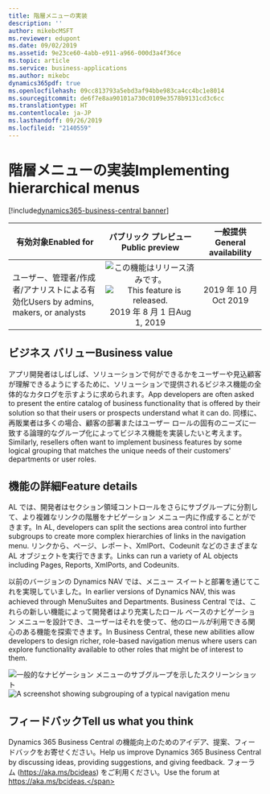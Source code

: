 ```yaml
---
title: 階層メニューの実装
description: ''
author: mikebcMSFT
ms.reviewer: edupont
ms.date: 09/02/2019
ms.assetid: 9e23ce60-4abb-e911-a966-000d3a4f36ce
ms.topic: article
ms.service: business-applications
ms.author: mikebc
dynamics365pdf: true
ms.openlocfilehash: 09cc813793a5ebd3af94bbe983ca4cc4bc1e8014
ms.sourcegitcommit: de6f7e8aa90101a730c0109e3578b9131cd3c6cc
ms.translationtype: HT
ms.contentlocale: ja-JP
ms.lasthandoff: 09/26/2019
ms.locfileid: "2140559"
---
```

# <a name="implementing-hierarchical-menus"></a><span data-ttu-id="26ed7-102">階層メニューの実装</span><span class="sxs-lookup"><span data-stu-id="26ed7-102">Implementing hierarchical menus</span></span>
[!include[dynamics365-business-central banner](../includes/dynamics365-business-central.md)]

| <span data-ttu-id="26ed7-103">有効対象</span><span class="sxs-lookup"><span data-stu-id="26ed7-103">Enabled for</span></span>    |  <span data-ttu-id="26ed7-104">パブリック プレビュー</span><span class="sxs-lookup"><span data-stu-id="26ed7-104">Public preview</span></span> | <span data-ttu-id="26ed7-105">一般提供</span><span class="sxs-lookup"><span data-stu-id="26ed7-105">General availability</span></span> | 
| ---------- | :----------: |:----------: |
|<span data-ttu-id="26ed7-106">ユーザー、管理者/作成者/アナリストによる有効化</span><span class="sxs-lookup"><span data-stu-id="26ed7-106">Users by admins, makers, or analysts</span></span>|<span data-ttu-id="26ed7-107">![この機能はリリース済みです。](/dynamics365-release-plan/media/green-checkmark.png "この機能はリリース済みです。")</span><span class="sxs-lookup"><span data-stu-id="26ed7-107">![This feature is released.](/dynamics365-release-plan/media/green-checkmark.png "This feature is released.")</span></span> <span data-ttu-id="26ed7-108">2019 年 8 月 1 日</span><span class="sxs-lookup"><span data-stu-id="26ed7-108">Aug 1, 2019</span></span>| <span data-ttu-id="26ed7-109">2019 年 10 月</span><span class="sxs-lookup"><span data-stu-id="26ed7-109">Oct 2019</span></span>|


## <a name="business-value"></a><span data-ttu-id="26ed7-110">ビジネス バリュー</span><span class="sxs-lookup"><span data-stu-id="26ed7-110">Business value</span></span>
<!-- bv start -->
<span data-ttu-id="26ed7-111">アプリ開発者はしばしば、ソリューションで何ができるかをユーザーや見込顧客が理解できるようにするために、ソリューションで提供されるビジネス機能の全体的なカタログを示すように求められます。</span><span class="sxs-lookup"><span data-stu-id="26ed7-111">App developers are often asked to present the entire catalog of business functionality that is offered by their solution so that their users or prospects understand what it can do.</span></span> <span data-ttu-id="26ed7-112">同様に、再販業者は多くの場合、顧客の部署またはユーザー ロールの固有のニーズに一致する論理的なグループ化によってビジネス機能を実装したいと考えます。</span><span class="sxs-lookup"><span data-stu-id="26ed7-112">Similarly, resellers often want to implement business features by some logical grouping that matches the unique needs of their customers' departments or user roles.</span></span>
<!-- bv end -->



## <a name="feature-details"></a><span data-ttu-id="26ed7-113">機能の詳細</span><span class="sxs-lookup"><span data-stu-id="26ed7-113">Feature details</span></span>
<!--feature detail start -->
<span data-ttu-id="26ed7-114">AL では、開発者はセクション領域コントロールをさらにサブグループに分割して、より複雑なリンクの階層をナビゲーション メニュー内に作成することができます。</span><span class="sxs-lookup"><span data-stu-id="26ed7-114">In AL, developers can split the sections area control into further subgroups to create more complex hierarchies of links in the navigation menu.</span></span> <span data-ttu-id="26ed7-115">リンクから、ページ、レポート、XmlPort、Codeunit などのさまざまな AL オブジェクトを実行できます。</span><span class="sxs-lookup"><span data-stu-id="26ed7-115">Links can run a variety of AL objects including Pages, Reports, XmlPorts, and Codeunits.</span></span>

<span data-ttu-id="26ed7-116">以前のバージョンの Dynamics NAV では、メニュー スイートと部署を通じてこれを実現していました。</span><span class="sxs-lookup"><span data-stu-id="26ed7-116">In earlier versions of Dynamics NAV, this was achieved through MenuSuites and Departments.</span></span> <span data-ttu-id="26ed7-117">Business Central では、これらの新しい機能によって開発者はより充実したロール ベースのナビゲーション メニューを設計でき、ユーザーはそれを使って、他のロールが利用できる関心のある機能を探索できます。</span><span class="sxs-lookup"><span data-stu-id="26ed7-117">In Business Central, these new abilities allow developers to design richer, role-based navigation menus where users can explore functionality available to other roles that might be of interest to them.</span></span>
<!--feature detail end -->

<span data-ttu-id="26ed7-118">![一般的なナビゲーション メニューのサブグループを示したスクリーンショット](media/subgroups-3000x2000.png "一般的なナビゲーション メニューのサブグループを示したスクリーンショット")</span><span class="sxs-lookup"><span data-stu-id="26ed7-118">![A screenshot showing subgrouping of a typical navigation menu](media/subgroups-3000x2000.png "A screenshot showing subgrouping of a typical navigation menu")</span></span>
<!-- Picture 1 -->







## <a name="tell-us-what-you-think"></a><span data-ttu-id="26ed7-119">フィードバック</span><span class="sxs-lookup"><span data-stu-id="26ed7-119">Tell us what you think</span></span>
<span data-ttu-id="26ed7-120">Dynamics 365 Business Central の機能向上のためのアイデア、提案、フィードバックをお寄せください。</span><span class="sxs-lookup"><span data-stu-id="26ed7-120">Help us improve Dynamics 365 Business Central by discussing ideas, providing suggestions, and giving feedback.</span></span> <span data-ttu-id="26ed7-121">フォーラム (https://aka.ms/bcideas) をご利用ください。</span><span class="sxs-lookup"><span data-stu-id="26ed7-121">Use the forum at https://aka.ms/bcideas.</span></span>




